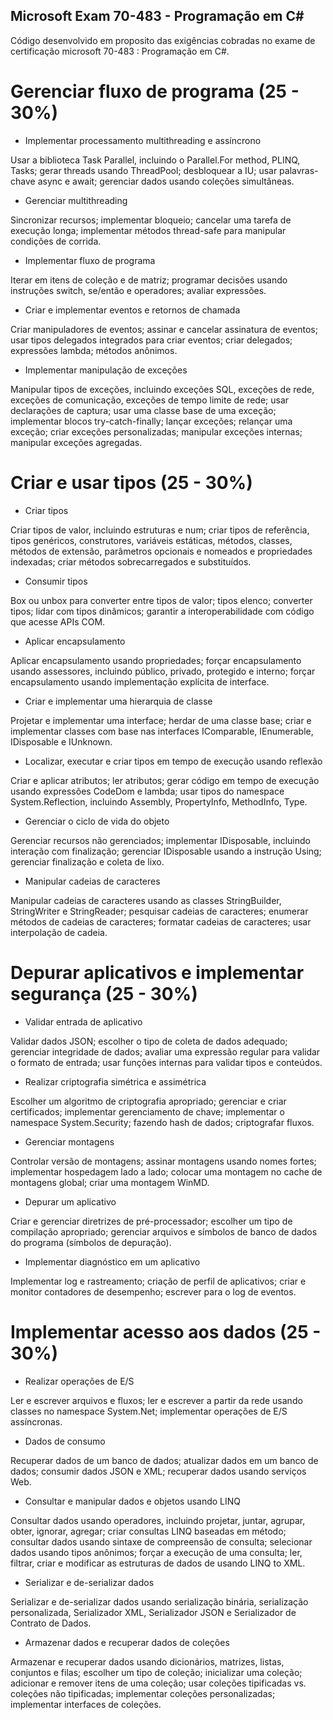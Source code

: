 ## Microsoft Exam 70-483 - Programação em C#

Código desenvolvido em proposito das exigências cobradas no exame de certificação microsoft 70-483 : Programação em C#.

# Gerenciar fluxo de programa (25 - 30%)

- Implementar processamento multithreading e assíncrono

Usar a biblioteca Task Parallel, incluindo o Parallel.For method, PLINQ, Tasks; gerar threads usando ThreadPool; desbloquear a IU; usar palavras-chave async e await; gerenciar dados usando coleções simultâneas.

- Gerenciar multithreading

Sincronizar recursos; implementar bloqueio; cancelar uma tarefa de execução longa; implementar métodos thread-safe para manipular condições de corrida.

- Implementar fluxo de programa

Iterar em itens de coleção e de matriz; programar decisões usando instruções switch, se/então e operadores; avaliar expressões.

- Criar e implementar eventos e retornos de chamada

Criar manipuladores de eventos; assinar e cancelar assinatura de eventos; usar tipos delegados integrados para criar eventos; criar delegados; expressões lambda; métodos anônimos.

- Implementar manipulação de exceções

Manipular tipos de exceções, incluindo exceções SQL, exceções de rede, exceções de comunicação, exceções de tempo limite de rede; usar declarações de captura; usar uma classe base de uma exceção; implementar blocos try-catch-finally; lançar exceções; relançar uma exceção; criar exceções personalizadas; manipular exceções internas; manipular exceções agregadas.

# Criar e usar tipos (25 - 30%)

- Criar tipos

Criar tipos de valor, incluindo estruturas e num; criar tipos de referência, tipos genéricos, construtores, variáveis ​​estáticas, métodos, classes, métodos de extensão, parâmetros opcionais e nomeados e propriedades indexadas; criar métodos sobrecarregados e substituídos.

- Consumir tipos

Box ou unbox para converter entre tipos de valor; tipos elenco; converter tipos; lidar com tipos dinâmicos; garantir a interoperabilidade com código que acesse APIs COM.

- Aplicar encapsulamento

Aplicar encapsulamento usando propriedades; forçar encapsulamento usando assessores, incluindo público, privado, protegido e interno; forçar encapsulamento usando implementação explícita de interface.

- Criar e implementar uma hierarquia de classe

Projetar e implementar uma interface; herdar de uma classe base; criar e implementar classes com base nas interfaces IComparable, IEnumerable, IDisposable e IUnknown.

- Localizar, executar e criar tipos em tempo de execução usando reflexão

Criar e aplicar atributos; ler atributos; gerar código em tempo de execução usando expressões CodeDom e lambda; usar tipos do namespace System.Reflection, incluindo Assembly, PropertyInfo, MethodInfo, Type.

- Gerenciar o ciclo de vida do objeto

Gerenciar recursos não gerenciados; implementar IDisposable, incluindo interação com finalização; gerenciar IDisposable usando a instrução Using; gerenciar finalização e coleta de lixo.

- Manipular cadeias de caracteres

Manipular cadeias de caracteres usando as classes StringBuilder, StringWriter e StringReader; pesquisar cadeias de caracteres; enumerar métodos de cadeias de caracteres; formatar cadeias de caracteres; usar interpolação de cadeia.

# Depurar aplicativos e implementar segurança (25 - 30%)

- Validar entrada de aplicativo

Validar dados JSON; escolher o tipo de coleta de dados adequado; gerenciar integridade de dados; avaliar uma expressão regular para validar o formato de entrada; usar funções internas para validar tipos e conteúdos.

- Realizar criptografia simétrica e assimétrica

Escolher um algoritmo de criptografia apropriado; gerenciar e criar certificados; implementar gerenciamento de chave; implementar o namespace System.Security; fazendo hash de dados; criptografar fluxos.

- Gerenciar montagens

Controlar versão de montagens; assinar montagens usando nomes fortes; implementar hospedagem lado a lado; colocar uma montagem no cache de montagens global; criar uma montagem WinMD.

- Depurar um aplicativo

Criar e gerenciar diretrizes de pré-processador; escolher um tipo de compilação apropriado; gerenciar arquivos e símbolos de banco de dados do programa (símbolos de depuração).

- Implementar diagnóstico em um aplicativo

Implementar log e rastreamento; criação de perfil de aplicativos; criar e monitor contadores de desempenho; escrever para o log de eventos.

# Implementar acesso aos dados (25 - 30%)

- Realizar operações de E/S

Ler e escrever arquivos e fluxos; ler e escrever a partir da rede usando classes no namespace System.Net; implementar operações de E/S assíncronas.

- Dados de consumo

Recuperar dados de um banco de dados; atualizar dados em um banco de dados; consumir dados JSON e XML; recuperar dados usando serviços Web.

- Consultar e manipular dados e objetos usando LINQ

Consultar dados usando operadores, incluindo projetar, juntar, agrupar, obter, ignorar, agregar; criar consultas LINQ baseadas em método; consultar dados usando sintaxe de compreensão de consulta; selecionar dados usando tipos anônimos; forçar a execução de uma consulta; ler, filtrar, criar e modificar as estruturas de dados de usando LINQ to XML.

- Serializar e de-serializar dados

Serializar e de-serializar dados usando serialização binária, serialização personalizada, Serializador XML, Serializador JSON e Serializador de Contrato de Dados.

- Armazenar dados e recuperar dados de coleções

Armazenar e recuperar dados usando dicionários, matrizes, listas, conjuntos e filas; escolher um tipo de coleção; inicializar uma coleção; adicionar e remover itens de uma coleção; usar coleções tipificadas vs. coleções não tipificadas; implementar coleções personalizadas; implementar interfaces de coleções.